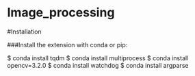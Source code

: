 # Image_processing


#Installation

###Install the extension with conda or pip:

$ conda install tqdm
$ conda install multiprocess
$ conda install opencv=3.2.0
$ conda install watchdog
$ conda install argparse



